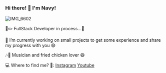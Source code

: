 ### Hi there! 👋 I'm Navy!
![IMG_6602](https://user-images.githubusercontent.com/116046893/198782721-86aa8feb-6cd6-46e3-8e3a-0e503071ad24.JPG)

📓✏️ FullStack Developer in process...🌸

🔭 I’m currently working on small projects to get some experience and share my progress with you 😄

🎶🎤 Musician and fried chicken lover 😄 

💻 Where to find me? 🔎: [Instagram](https://www.instagram.com/hellonavy90/) [Youtube](https://www.youtube.com/channel/UC20tbKxzsxJxi5BF1A_koFA)
